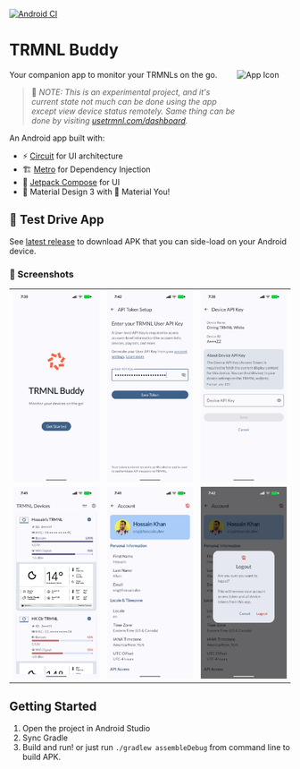 [![Android CI](https://github.com/hossain-khan/trmnl-android-buddy/actions/workflows/android.yml/badge.svg)](https://github.com/hossain-khan/trmnl-android-buddy/actions/workflows/android.yml)

# TRMNL Buddy
<img width="96" height="96" alt="App Icon" src="https://github.com/user-attachments/assets/f5871ce0-786d-4f2f-aa51-1c6b72413bf7" align="right" />

Your companion app to monitor your TRMNLs on the go.

> 🚧 _NOTE: This is an experimental project, and it's current state not much can be done using the app except view device status remotely. Same thing can be done by visiting [usetrmnl.com/dashboard](https://usetrmnl.com/dashboard)._

An Android app built with:
- ⚡️ [Circuit](https://github.com/slackhq/circuit) for UI architecture
- 🏗️ [Metro](https://zacsweers.github.io/metro/) for Dependency Injection
- 🎨 [Jetpack Compose](https://developer.android.com/jetpack/compose) for UI
- 📱 Material Design 3 with 🌈 Material You!

## 🧪 Test Drive App
See [latest release](https://github.com/hossain-khan/trmnl-android-buddy/releases/latest) to download APK that you can side-load on your Android device. 



### 📸 Screenshots

<table>
  <tr>
    <td><img src="project-resources/screenshots/v1.0.2/Screenshot_20251003_193811.png" alt="Device List" width="250"/></td>
    <td><img src="project-resources/screenshots/v1.0.2/Screenshot_20251003_194229.png" alt="API Configuration" width="250"/></td>
    <td><img src="project-resources/screenshots/v1.0.2/Screenshot_20251003_193834.png" alt="Privacy Toggle" width="250"/></td>
  </tr>
  <tr>
    <td><img src="project-resources/screenshots/v1.0.2/Screenshot_20251003_194148.png" alt="Device Preview" width="250"/></td>
    <td><img src="project-resources/screenshots/v1.0.2/Screenshot_20251003_194156.png" alt="Device Settings" width="250"/></td>
    <td><img src="project-resources/screenshots/v1.0.2/Screenshot_20251003_194207.png" alt="Account Screen" width="250"/></td>
  </tr>
</table>


## Getting Started

1. Open the project in Android Studio
2. Sync Gradle
3. Build and run! or just run `./gradlew assembleDebug` from command line to build APK.

